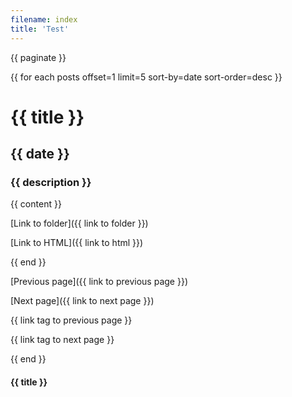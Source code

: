 ```yaml
---
filename: index
title: 'Test'
---
```


{{ paginate }}

{{ for each posts offset=1 limit=5 sort-by=date sort-order=desc }}

# {{ title }}

## {{ date }}

### {{ description }}

{{ content }}

[Link to folder]({{ link to folder }})

[Link to HTML]({{ link to html }})

{{ end }}

[Previous page]({{ link to previous page }})

[Next page]({{ link to next page }})

{{ link tag to previous page }}

{{ link tag to next page }}

{{ end }}

#### {{ title }}
